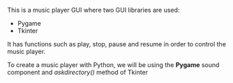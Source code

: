 This is a music player GUI where two GUI libraries are used:

- Pygame
- Tkinter

It has functions such as play, stop, pause and resume in order to control the music player.

To create a music player with Python, we will be using the **Pygame** sound component and _askdirectory()_ method of Tkinter
